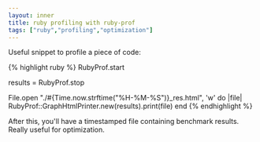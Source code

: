 ```yaml
---
layout: inner
title: ruby profiling with ruby-prof
tags: ["ruby","profiling","optimization"]
---
```

Useful snippet to profile a piece of code:

{% highlight ruby %}
RubyProf.start

results = RubyProf.stop

File.open "./#{Time.now.strftime("%H-%M-%S")}_res.html", 'w' do |file|
  RubyProf::GraphHtmlPrinter.new(results).print(file)
end
{% endhighlight %}

After this, you'll have a timestamped file containing benchmark results. Really useful for optimization.
